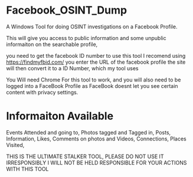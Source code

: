 Facebook_OSINT_Dump
====================

A Windows Tool for doing OSINT investigations on a Facebook Profile.

This will give you access to public information and some unpublic 
informaiton on the searchable profile,

you need to get the facebook ID number to use this tool
I recomend using https://findmyfbid.com/ 
you enter the URL of the facebook profile the site
will then convert it to a ID Number, which my tool uses 

You Will need Chrome For this tool to work, 
and you will also need to be logged into a FaceBook Profile
as FaceBook doesnt let you see certain content with privacy
settings.

Informaiton Available
======================

Events Attended and going to,
Photos tagged and Tagged in,
Posts,
Information, 
Likes,
Comments on photos and Videos,
Connections,
Places Visited, 


THIS IS THE ULTIMATE STALKER TOOL,
PLEASE DO NOT USE IT IRRESPONSIBLY
I WILL NOT BE HELD RESPONSIBLE FOR YOUR ACTIONS WITH THIS TOOL
